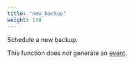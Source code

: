 ```yaml
---
title: "new_backup"
weight: 138
---
```


Schedule a new backup.

This function does *not* generate an [event](../../overview/events).